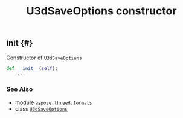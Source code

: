 ﻿---
title: U3dSaveOptions constructor
second_title: Aspose.3D for Python via .NET API References
description: 
type: docs
weight: 10
url: /aspose.threed.formats/u3dsaveoptions/__init__/
is_root: false
---

## __init__ {#}

Constructor of [`U3dSaveOptions`](/3d/python-net/aspose.threed.formats/u3dsaveoptions)



```python
def __init__(self):
    ...
```





### See Also
* module [`aspose.threed.formats`](../../)
* class [`U3dSaveOptions`](/3d/python-net/aspose.threed.formats/u3dsaveoptions)
